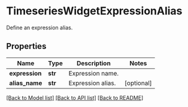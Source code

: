 # TimeseriesWidgetExpressionAlias

Define an expression alias.
## Properties
Name | Type | Description | Notes
------------ | ------------- | ------------- | -------------
**expression** | **str** | Expression name. | 
**alias_name** | **str** | Expression alias. | [optional] 

[[Back to Model list]](README.md#documentation-for-models) [[Back to API list]](README.md#documentation-for-api-endpoints) [[Back to README]](README.md)


